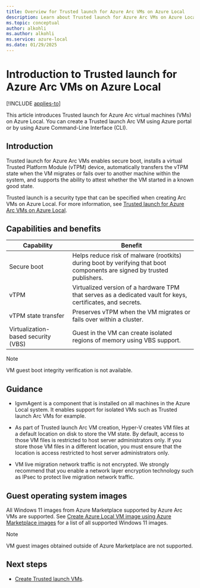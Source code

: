 ```yaml
---
title: Overview for Trusted launch for Azure Arc VMs on Azure Local
description: Learn about Trusted launch for Azure Arc VMs on Azure Local
ms.topic: conceptual
author: alkohli
ms.author: alkohli
ms.service: azure-local
ms.date: 01/29/2025
---
```


# Introduction to Trusted launch for Azure Arc VMs on Azure Local

[!INCLUDE [applies-to](../includes/hci-applies-to-23h2.md)]

This article introduces Trusted launch for Azure Arc virtual machines (VMs) on Azure Local. You can create a Trusted launch Arc VM using Azure portal or by using Azure Command-Line Interface (CLI).


## Introduction

Trusted launch for Azure Arc VMs enables secure boot, installs a virtual Trusted Platform Module (vTPM) device, automatically transfers the vTPM state when the VM migrates or fails over to another machine within the system, and supports the ability to attest whether the VM started in a known good state.

Trusted launch is a security type that can be specified when creating Arc VMs on Azure Local. For more information, see [Trusted launch for Azure Arc VMs on Azure Local](https://techcommunity.microsoft.com/t5/security-compliance-and-identity/trusted-launch-for-azure-arc-vms-on-azure-stack-hci-version-23h2/ba-p/3978051).

## Capabilities and benefits

| Capability | Benefit |
|----|----|
| Secure boot | Helps reduce risk of malware (rootkits) during boot by verifying that boot components are signed by trusted publishers. |
| vTPM | Virtualized version of a hardware TPM that serves as a dedicated vault for keys, certificates, and secrets.  |
| vTPM state transfer| Preserves vTPM when the VM migrates or fails over within a cluster. |
| Virtualization-based security (VBS) | Guest in the VM can create isolated regions of memory using VBS support. |

> [!NOTE]
> VM guest boot integrity verification is not available.

## Guidance

- IgvmAgent is a component that is installed on all machines in the Azure Local system. It enables support for isolated VMs such as Trusted launch Arc VMs for example.

- As part of Trusted launch Arc VM creation, Hyper-V creates VM files at a default location on disk to store the VM state. By default, access to those VM files is restricted to host server administrators only. If you store those VM files in a different location, you must ensure that the location is access restricted to host server administrators only.

- VM live migration network traffic is not encrypted. We strongly recommend that you enable a network layer encryption technology such as IPsec to protect live migration network traffic.

<!--- VM live migration network traffic is not encrypted. We strongly recommend that you enable IPsec to protect live migration network traffic. For more information, see [Network Recommendations for a Hyper-V Cluster](/previous-versions/windows/it-pro/windows-server-2012-R2-and-2012/dn550728(v=ws.11)#How_to_isolate_the_network_traffic_on_a_Hyper-V_cluster).-->

## Guest operating system images

All Windows 11 images from Azure Marketplace supported by Azure Arc VMs are supported. See [Create Azure Local VM image using Azure Marketplace images](/azure-stack/hci/manage/virtual-machine-image-azure-marketplace?tabs=azurecli) for a list of all supported Windows 11 images.

> [!NOTE]
> VM guest images obtained outside of Azure Marketplace are not supported.

## Next steps

- [Create Trusted launch VMs](create-arc-virtual-machines.md).
